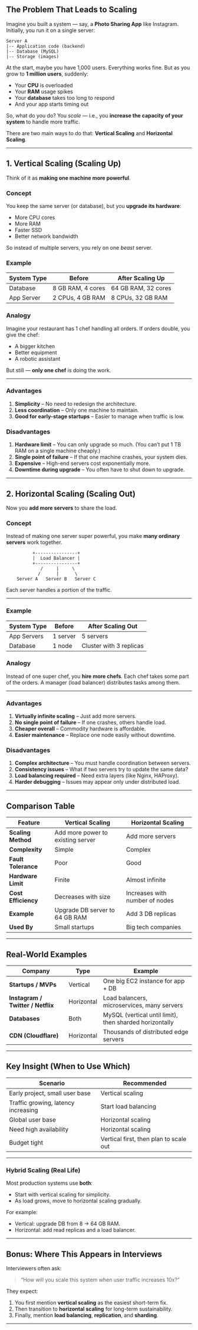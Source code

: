 ##  The Problem That Leads to Scaling

Imagine you built a system — say, a **Photo Sharing App** like Instagram.
Initially, you run it on a single server:

```
Server A
|-- Application code (backend)
|-- Database (MySQL)
|-- Storage (images)
```

At the start, maybe you have 1,000 users. Everything works fine.
But as you grow to **1 million users**, suddenly:

* Your **CPU** is overloaded
* Your **RAM** usage spikes
* Your **database** takes too long to respond
* And your app starts timing out 

So, what do you do?
You *scale* — i.e., you **increase the capacity of your system** to handle more traffic.

There are two main ways to do that:
**Vertical Scaling** and **Horizontal Scaling**.

---

##  1. Vertical Scaling (Scaling Up)

Think of it as **making one machine more powerful**.

### Concept

You keep the same server (or database), but you **upgrade its hardware**:

* More CPU cores
* More RAM
* Faster SSD
* Better network bandwidth

So instead of multiple servers, you rely on one *beast* server.

###  Example

| System Type | Before            | After Scaling Up    |
| ----------- | ----------------- | ------------------- |
| Database    | 8 GB RAM, 4 cores | 64 GB RAM, 32 cores |
| App Server  | 2 CPUs, 4 GB RAM  | 8 CPUs, 32 GB RAM   |

###  Analogy

Imagine your restaurant has 1 chef handling all orders.
If orders double, you give the chef:

* A bigger kitchen
* Better equipment
* A robotic assistant

But still — **only one chef** is doing the work.

---

###  Advantages

1. **Simplicity** – No need to redesign the architecture.
2. **Less coordination** – Only one machine to maintain.
3. **Good for early-stage startups** – Easier to manage when traffic is low.

###  Disadvantages

1. **Hardware limit** – You can only upgrade so much.
   (You can’t put 1 TB RAM on a single machine cheaply.)
2. **Single point of failure** – If that one machine crashes, your system dies.
3. **Expensive** – High-end servers cost exponentially more.
4. **Downtime during upgrade** – You often have to shut down to upgrade.

---

##  2. Horizontal Scaling (Scaling Out)

Now you **add more servers** to share the load.

###  Concept

Instead of making one server super powerful,
you make **many ordinary servers** work together.

```
          +----------------+
          |  Load Balancer |
          +----------------+
             /     |     \
            /      |      \
    Server A   Server B   Server C
```

Each server handles a portion of the traffic.

---

###  Example

| System Type | Before   | After Scaling Out       |
| ----------- | -------- | ----------------------- |
| App Servers | 1 server | 5 servers               |
| Database    | 1 node   | Cluster with 3 replicas |

###  Analogy

Instead of one super chef, you **hire more chefs**.
Each chef takes some part of the orders.
A manager (load balancer) distributes tasks among them.

---

### Advantages

1. **Virtually infinite scaling** – Just add more servers.
2. **No single point of failure** – If one crashes, others handle load.
3. **Cheaper overall** – Commodity hardware is affordable.
4. **Easier maintenance** – Replace one node easily without downtime.

### Disadvantages

1. **Complex architecture** – You must handle coordination between servers.
2. **Consistency issues** – What if two servers try to update the same data?
3. **Load balancing required** – Need extra layers (like Nginx, HAProxy).
4. **Harder debugging** – Issues may appear only under distributed load.

---

##  Comparison Table

| Feature             | Vertical Scaling                  | Horizontal Scaling             |
| ------------------- | --------------------------------- | ------------------------------ |
| **Scaling Method**  | Add more power to existing server | Add more servers               |
| **Complexity**      | Simple                            | Complex                        |
| **Fault Tolerance** | Poor                              | Good                           |
| **Hardware Limit**  | Finite                            | Almost infinite                |
| **Cost Efficiency** | Decreases with size               | Increases with number of nodes |
| **Example**         | Upgrade DB server to 64 GB RAM    | Add 3 DB replicas              |
| **Used By**         | Small startups                    | Big tech companies             |

---

## Real-World Examples

| Company                           | Type       | Example                                                 |
| --------------------------------- | ---------- | ------------------------------------------------------- |
| **Startups / MVPs**               | Vertical   | One big EC2 instance for app + DB                       |
| **Instagram / Twitter / Netflix** | Horizontal | Load balancers, microservices, many servers             |
| **Databases**                     | Both       | MySQL (vertical until limit), then sharded horizontally |
| **CDN (Cloudflare)**              | Horizontal | Thousands of distributed edge servers                   |

---

##  Key Insight (When to Use Which)

| Scenario                            | Recommended                            |
| ----------------------------------- | -------------------------------------- |
| Early project, small user base      | Vertical scaling                       |
| Traffic growing, latency increasing | Start load balancing                   |
| Global user base                    | Horizontal scaling                     |
| Need high availability              | Horizontal scaling                     |
| Budget tight                        | Vertical first, then plan to scale out |

---

###  Hybrid Scaling (Real Life)

Most production systems use **both**:

* Start with vertical scaling for simplicity.
* As load grows, move to horizontal scaling gradually.

For example:

* Vertical: upgrade DB from 8 → 64 GB RAM.
* Horizontal: add read replicas and a load balancer.

---

##  Bonus: Where This Appears in Interviews

Interviewers often ask:

> “How will you scale this system when user traffic increases 10x?”

They expect:

1. You first mention **vertical scaling** as the easiest short-term fix.
2. Then transition to **horizontal scaling** for long-term sustainability.
3. Finally, mention **load balancing**, **replication**, and **sharding**.

---

